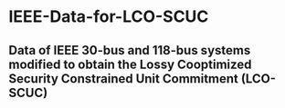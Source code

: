 # IEEE-Data-for-LCO-SCUC
## Data of IEEE 30-bus and 118-bus systems modified to obtain the Lossy Cooptimized Security Constrained Unit Commitment (LCO-SCUC) 

